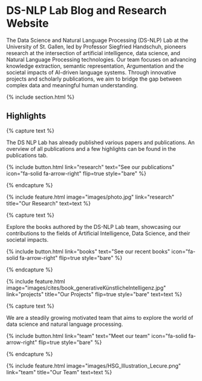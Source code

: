 ---
---

# DS-NLP Lab Blog and Research Website

The Data Science and Natural Language Processing (DS-NLP) Lab at the University of St. Gallen, led by Professor Siegfried Handschuh, pioneers research at the intersection of artificial intelligence, data science, and Natural Language Processing technologies. Our team focuses on advancing knowledge extraction, semantic representation, Argumentation and the societal impacts of AI-driven language systems. Through innovative projects and scholarly publications, we aim to bridge the gap between complex data and meaningful human understanding. 

{% include section.html %}

## Highlights

{% capture text %}

The DS NLP Lab has already published various papers and publications. An overview of all publications and a few highlights can be found in the publications tab.

{%
  include button.html
  link="research"
  text="See our publications"
  icon="fa-solid fa-arrow-right"
  flip=true
  style="bare"
%}

{% endcapture %}

{%
  include feature.html
  image="images/photo.jpg"
  link="research"
  title="Our Research"
  text=text
%}

{% capture text %}

Explore the books authored by the DS-NLP Lab team, showcasing our contributions to the fields of Artificial Intelligence, Data Science, and their societal impacts. 

{%
  include button.html
  link="books"
  text="See our recent books"
  icon="fa-solid fa-arrow-right"
  flip=true
  style="bare"
%}

{% endcapture %}

{%
  include feature.html
  image="images/cites/book_generativeKünstlicheIntelligenz.jpg"
  link="projects"
  title="Our Projects"
  flip=true
  style="bare"
  text=text
%}

{% capture text %}

We are a steadily growing motivated team that aims to explore the world of data science and natural language processing.

{%
  include button.html
  link="team"
  text="Meet our team"
  icon="fa-solid fa-arrow-right"
  flip=true
  style="bare"
%}

{% endcapture %}

{%
  include feature.html
  image="images/HSG_Illustration_Lecure.png"
  link="team"
  title="Our Team"
  text=text
%}
